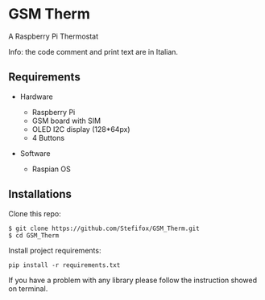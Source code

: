 # GSM Therm

A Raspberry Pi Thermostat

Info: the code comment and print text are in Italian.

## Requirements

- Hardware
    - Raspberry Pi
    - GSM board with SIM
    - OLED I2C display (128*64px)
    - 4 Buttons
    
- Software
    - Raspian OS
 
## Installations

Clone this repo:
```
$ git clone https://github.com/Stefifox/GSM_Therm.git
$ cd GSM_Therm
```

Install project requirements:
```
pip install -r requirements.txt
```

If you have a problem with any library please follow the instruction showed on terminal.
